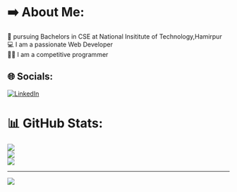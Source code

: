# ➡️ About Me:
🔭 pursuing Bachelors in CSE at National Insititute of Technology,Hamirpur<br>💻 I am a passionate Web Developer<br>👨‍💻 I am a competitive programmer


## 🌐 Socials:
[![LinkedIn](https://img.shields.io/badge/LinkedIn-%230077B5.svg?logo=linkedin&logoColor=white)](https://linkedin.com/in/arjun-talwar-b51003208) 

# 📊 GitHub Stats:
![](https://github-readme-stats.vercel.app/api?username=ArjunTa1war&theme=dark&hide_border=false&include_all_commits=false&count_private=false)<br/>
![](https://github-readme-streak-stats.herokuapp.com/?user=ArjunTa1war&theme=dark&hide_border=false)<br/>
![](https://github-readme-stats.vercel.app/api/top-langs/?username=ArjunTa1war&theme=dark&hide_border=false&include_all_commits=false&count_private=false&layout=compact)

---
[![](https://visitcount.itsvg.in/api?id=ArjunTa1war&icon=0&color=0)](https://visitcount.itsvg.in)

<!-- Proudly created with GPRM ( https://gprm.itsvg.in ) -->
